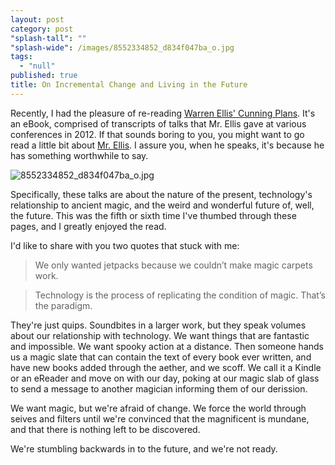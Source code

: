 ```yaml
---
layout: post
category: post
"splash-tall": ""
"splash-wide": /images/8552334852_d834f047ba_o.jpg
tags: 
  - "null"
published: true
title: On Incremental Change and Living in the Future
---
```



Recently, I had the pleasure of re-reading [Warren Ellis' Cunning Plans](http://www.amazon.com/dp/B00Z9LFC8U/ref=r_soa_w_d). It's an eBook, comprised of transcripts of talks that Mr. Ellis gave at various conferences in 2012. If that sounds boring to you, you might want to go read a little bit about [Mr. Ellis](http://www.warrenellis.com/?page_id=14415). I assure you, when he speaks, it's because he has something worthwhile to say. 

![8552334852_d834f047ba_o.jpg]({{site.baseurl}}/images/8552334852_d834f047ba_o.jpg)

Specifically, these talks are about the nature of the present, technology's relationship to ancient magic, and the weird and wonderful future of, well, the future. This was the fifth or sixth time I've thumbed through these pages, and I greatly enjoyed the read. 

I'd like to share with you two quotes that stuck with me: 

> We only wanted jetpacks because we couldn’t make magic carpets work.

> Technology is the process of replicating the condition of magic. That’s the paradigm.

They're just quips. Soundbites in a larger work, but they speak volumes about our relationship with technology. We want things that are fantastic and impossible. We want spooky action at a distance. Then someone hands us a magic slate that can contain the text of every book ever written, and have new books added through the aether, and we scoff. We call it a Kindle or an eReader and move on with our day, poking at our magic slab of glass to send a message to another magician informing them of our derission. 

We want magic, but we're afraid of change. We force the world through seives and filters until we're convinced that the magnificent is mundane, and that there is nothing left to be discovered. 

We're stumbling backwards in to the future, and we're not ready.
